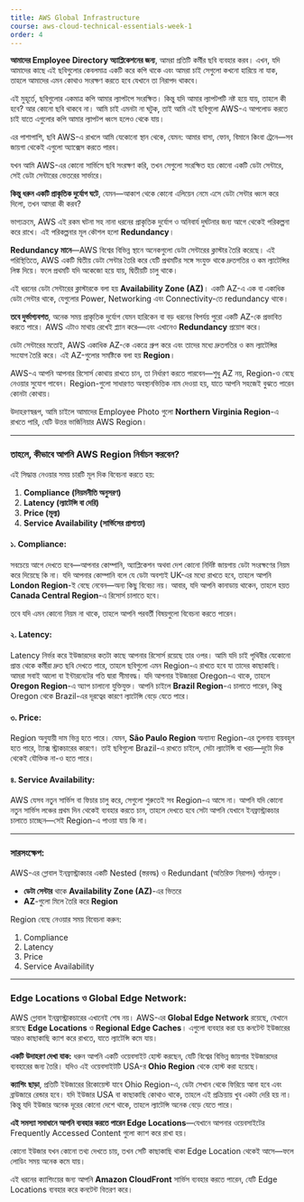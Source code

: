 ```yaml
---
title: AWS Global Infrastructure
course: aws-cloud-technical-essentials-week-1
order: 4
---
```



**আমাদের Employee Directory অ্যাপ্লিকেশনের জন্য**, আমরা প্রতিটি কর্মীর ছবি ব্যবহার করব। এখন, যদি আমাদের কাছে এই ছবিগুলোর কেবলমাত্র একটি করে কপি থাকে এবং আমরা চাই সেগুলো কখনো হারিয়ে না যাক, তাহলে আমাদের এমন কোথাও সংরক্ষণ করতে হবে যেখানে তা নিরাপদ থাকবে।

এই মুহূর্তে, ছবিগুলোর একমাত্র কপি আমার ল্যাপটপে সংরক্ষিত। কিন্তু যদি আমার ল্যাপটপটি নষ্ট হয়ে যায়, তাহলে কী হবে? আর কোনো ছবি থাকবে না। আমি চাই এমনটা না ঘটুক, তাই আমি এই ছবিগুলো AWS-এ আপলোড করতে চাই যাতে এগুলোর কপি আমার ল্যাপটপ ধ্বংস হলেও থেকে যায়।

এর পাশাপাশি, ছবি AWS-এ রাখলে আমি যেকোনো স্থান থেকে, যেমন: আমার বাসা, ফোন, বিমানে কিংবা ট্রেনে—সব জায়গা থেকেই এগুলো অ্যাক্সেস করতে পারব।

যখন আমি AWS-এর কোনো সার্ভিসে ছবি সংরক্ষণ করি, তখন সেগুলো সংরক্ষিত হয় কোনো একটি ডেটা সেন্টারে, সেই ডেটা সেন্টারের ভেতরের সার্ভারে।

**কিন্তু ধরুন একটি প্রাকৃতিক দুর্যোগ ঘটে**, যেমন—আকাশ থেকে কোনো এলিয়েন নেমে এসে ডেটা সেন্টার ধ্বংস করে দিলো, তখন আমরা কী করব?

ভাগ্যক্রমে, AWS এই রকম ঘটনা সহ নানা ধরনের প্রাকৃতিক দুর্যোগ ও অনিবার্য দুর্ঘটনার জন্য আগে থেকেই পরিকল্পনা করে রাখে। এই পরিকল্পনার মূল কৌশল হলো **Redundancy**।

**Redundancy মানে**—AWS বিশ্বের বিভিন্ন স্থানে অনেকগুলো ডেটা সেন্টারের ক্লাস্টার তৈরি করেছে। এই পরিস্থিতিতে, AWS একটি দ্বিতীয় ডেটা সেন্টার তৈরি করে যেটি প্রথমটির সঙ্গে সংযুক্ত থাকে দ্রুতগতির ও কম ল্যাটেন্সির লিঙ্ক দিয়ে। ফলে প্রথমটি যদি অকেজো হয়ে যায়, দ্বিতীয়টি চালু থাকে।

এই ধরনের ডেটা সেন্টারের ক্লাস্টারকে বলা হয় **Availability Zone (AZ)**। একটি AZ-এ এক বা একাধিক ডেটা সেন্টার থাকে, যেগুলোর Power, Networking এবং Connectivity-তে redundancy থাকে।

**তবে দুর্ভাগ্যবশত**, অনেক সময় প্রাকৃতিক দুর্যোগ যেমন হারিকেন বা বড় ধরনের বিপর্যয় পুরো একটি AZ-কে প্রভাবিত করতে পারে। AWS এটাও মাথায় রেখেই প্ল্যান করে—এবং এখানেও **Redundancy** প্রয়োগ করে।

ডেটা সেন্টারের মতোই, AWS একাধিক AZ-কে একত্রে গ্রুপ করে এবং তাদের মধ্যে দ্রুতগতির ও কম ল্যাটেন্সির সংযোগ তৈরি করে। এই AZ-গুলোর সমষ্টিকে বলা হয় **Region**।

AWS-এ আপনি আপনার রিসোর্স কোথায় রাখতে চান, তা নির্ধারণ করতে পারবেন—শুধু AZ নয়, Region-ও বেছে নেওয়ার সুযোগ পাবেন। Region-গুলো সাধারণত অবস্থানভিত্তিক নাম দেওয়া হয়, যাতে আপনি সহজেই বুঝতে পারেন কোনটা কোথায়।

উদাহরণস্বরূপ, আমি চাইলে আমাদের Employee Photo গুলো **Northern Virginia Region**-এ রাখতে পারি, যেটি উত্তর ভার্জিনিয়ার AWS Region।

---

### **তাহলে, কীভাবে আপনি AWS Region নির্বাচন করবেন?**

এই সিদ্ধান্ত নেওয়ার সময় চারটি মূল দিক বিবেচনা করতে হয়:

1. **Compliance (নিয়মনীতি অনুসরণ)**
2. **Latency (ল্যাটেন্সি বা দেরি)**
3. **Price (মূল্য)**
4. **Service Availability (সার্ভিসের প্রাপ্যতা)**

#### ১. Compliance:

সবচেয়ে আগে দেখতে হবে—আপনার কোম্পানি, অ্যাপ্লিকেশন অথবা দেশ কোনো নির্দিষ্ট জায়গায় ডেটা সংরক্ষণের নিয়ম করে দিয়েছে কি না।
যদি আপনার কোম্পানি বলে যে ডেটা অবশ্যই UK-এর মধ্যে রাখতে হবে, তাহলে আপনি **London Region**-ই বেছে নেবেন—অন্য কিছু বিবেচ্য নয়।
আবার, যদি আপনি কানাডায় থাকেন, তাহলে হয়ত **Canada Central Region**-এ রিসোর্স চালাতে হবে।

তবে যদি এমন কোনো নিয়ম না থাকে, তাহলে আপনি পরবর্তী বিষয়গুলো বিবেচনা করতে পারেন।

#### ২. Latency:

Latency নির্ভর করে ইউজারদের কতটা কাছে আপনার রিসোর্স রয়েছে তার ওপর।
আমি যদি চাই পৃথিবীর যেকোনো প্রান্ত থেকে কর্মীরা দ্রুত ছবি দেখতে পারে, তাহলে ছবিগুলো এমন Region-এ রাখতে হবে যা তাদের কাছাকাছি।
আমরা সবাই আলো বা ইন্টারনেটের গতি দ্বারা সীমাবদ্ধ। যদি আপনার ইউজাররা Oregon-এ থাকে, তাহলে **Oregon Region**-এ অ্যাপ চালানো যুক্তিযুক্ত। আপনি চাইলে **Brazil Region**-এ চালাতে পারেন, কিন্তু Oregon থেকে Brazil-এর দূরত্বের কারণে ল্যাটেন্সি বেড়ে যেতে পারে।

#### ৩. Price:

Region অনুযায়ী দাম ভিন্ন হতে পারে। যেমন, **São Paulo Region** অন্যান্য Region-এর তুলনায় ব্যয়বহুল হতে পারে, ট্যাক্স স্ট্রাকচারের কারণে।
তাই ছবিগুলো Brazil-এ রাখতে চাইলে, সেটা ল্যাটেন্সি বা খরচ—দুটো দিক থেকেই যৌক্তিক না-ও হতে পারে।

#### ৪. Service Availability:

AWS যেসব নতুন সার্ভিস বা ফিচার চালু করে, সেগুলো শুরুতেই সব Region-এ আসে না।
আপনি যদি কোনো নতুন সার্ভিস লঞ্চের প্রথম দিন থেকেই ব্যবহার করতে চান, তাহলে দেখতে হবে সেটা আপনি যেখানে ইনফ্রাস্ট্রাকচার চালাতে চাচ্ছেন—সেই Region-এ পাওয়া যায় কি না।

---

### **সারসংক্ষেপ:**

AWS-এর গ্লোবাল ইনফ্রাস্ট্রাকচার একটি Nested (স্তরবদ্ধ) ও Redundant (অতিরিক্ত নিরাপদ) গঠনযুক্ত।

* **ডেটা সেন্টার** থাকে **Availability Zone (AZ)**-এর ভিতরে
* **AZ**-গুলো মিলে তৈরি করে **Region**

Region বেছে নেওয়ার সময় বিবেচনা করুন:

1. Compliance
2. Latency
3. Price
4. Service Availability

---

### **Edge Locations ও Global Edge Network:**

AWS গ্লোবাল ইনফ্রাস্ট্রাকচারের এখানেই শেষ নয়।
AWS-এর **Global Edge Network** রয়েছে, যেখানে রয়েছে **Edge Locations** ও **Regional Edge Caches**।
এগুলো ব্যবহার করা হয় কনটেন্ট ইউজারের আরও কাছাকাছি ক্যাশ করে রাখতে, যাতে ল্যাটেন্সি কমে যায়।

**একটি উদাহরণ দেখা যাক:**
ধরুন আপনি একটি ওয়েবসাইট হোস্ট করছেন, যেটি বিশ্বের বিভিন্ন জায়গার ইউজারদের ব্যবহারের জন্য তৈরি। যদিও এই ওয়েবসাইটটি USA-র **Ohio Region** থেকে হোস্ট করা হয়েছে।

**ক্যাশিং ছাড়া**, প্রতিটি ইউজারের রিকোয়েস্ট যাবে Ohio Region-এ, ডেটা সেখান থেকে ফিরিয়ে আনা হবে এবং ব্রাউজারে রেন্ডার হবে।
যদি ইউজার USA বা কাছাকাছি কোথাও থাকে, তাহলে এই প্রক্রিয়ায় খুব একটা দেরি হয় না। কিন্তু যদি ইউজার অনেক দূরের কোনো দেশে থাকে, তাহলে ল্যাটেন্সি অনেক বেড়ে যেতে পারে।

**এই সমস্যা সমাধানে আপনি ব্যবহার করতে পারেন Edge Locations**—যেখানে আপনার ওয়েবসাইটের Frequently Accessed Content গুলো ক্যাশ করে রাখা হয়।

কোনো ইউজার যখন কোনো তথ্য দেখতে চায়, তখন সেটি কাছাকাছি থাকা Edge Location থেকেই আসে—ফলে লোডিং সময় অনেক কমে যায়।

এই ধরনের ক্যাশিংয়ের জন্য আপনি **Amazon CloudFront** সার্ভিস ব্যবহার করতে পারেন, যেটি Edge Locations ব্যবহার করে কনটেন্ট বিতরণ করে।

